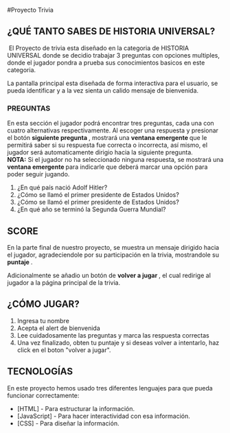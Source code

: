 #Proyecto Trivia
## ¿QUÉ TANTO SABES DE HISTORIA UNIVERSAL?

<img src="https://es.seaicons.com/wp-content/uploads/2016/07/Globe-Connected-icon.png" alt=""> 
El Proyecto de trivia esta diseñado en la categoria de HISTORIA UNIVERSAL donde se decidio trabajar 3 preguntas con opciones multiples, donde el jugador pondra a prueba sus conocimientos basicos en este categoria. 

La pantalla principal esta diseñada de forma interactiva para el usuario, se pueda identificar y a la vez sienta un calido mensaje de bienvenida.
 
  
### PREGUNTAS


En esta sección el jugador podrá encontrar tres preguntas, cada una con cuatro alternativas respectivamente. Al escoger una respuesta y presionar el botón <strong> siguiente pregunta </strong>, mostrará una <strong> ventana emergente </strong> que le permitirá saber si su respuesta fue correcta o incorrecta, así mismo, el jugador será automaticamente dirigio hacia la siguiente pregunta. <br>
<strong>NOTA:</strong> Si el jugador no ha seleccionado ninguna respuesta, se mostrará una <strong> ventana emergente </strong> para indicarle que deberá marcar una opción para poder seguir jugando.


1. ¿En qué país nació Adolf Hitler?
2. ¿Cómo se llamó el primer presidente de Estados Unidos?
3. ¿Cómo se llamó el primer presidente de Estados Unidos?
4. ¿En qué año se terminó la Segunda Guerra Mundial?

## SCORE 

En la parte final de nuestro proyecto, se muestra un mensaje dirigido hacia el jugador, agradeciendole por  su participación en la trivia, mostrandole su <strong> puntaje </strong>. <br>

Adicionalmente se añadio un botón de <strong> volver a jugar </strong>, el cual redirige al jugador a la página principal de la trivia. </br>
 
 ## ¿CÓMO JUGAR?
 
1. Ingresa tu nombre
2. Acepta el alert de bienvenida
3. Lee cuidadosamente las preguntas y marca las respuesta correctas
4. Una vez finalizado, obten tu puntaje y si deseas volver a intentarlo, haz click en el boton "volver a jugar".


## TECNOLOGÍAS

En este proyecto hemos usado tres diferentes lenguajes para que pueda funcionar correctamente:

- [HTML] - Para estructurar la información.
- [JavaScript] - Para hacer interactividad con esa información.
- [CSS] - Para diseñar la información.


